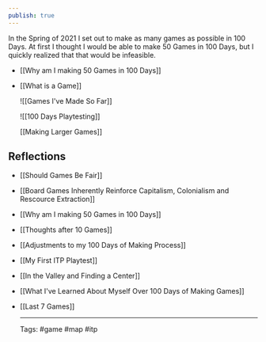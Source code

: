 ```yaml
---
publish: true
---
```


In the Spring of 2021 I set out to make as many games as possible in 100 Days. At first I thought I would be able to make 50 Games in 100 Days, but I quickly realized that that would be infeasible.

- [[Why am I making 50 Games in 100 Days]]
- [[What is a Game]]
  
  ![[Games I've Made So Far]]
  
  ![[100 Days Playtesting]]
  
  
  
  [[Making Larger Games]]
## Reflections
- [[Should Games Be Fair]]
- [[Board Games Inherently Reinforce Capitalism, Colonialism and Rescource Extraction]]
- [[Why am I making 50 Games in 100 Days]]
- [[Thoughts after 10 Games]]
- [[Adjustments to my 100 Days of Making Process]]
- [[My First ITP Playtest]]
- [[In the Valley and Finding a Center]]
- [[What I've Learned About Myself Over 100 Days of Making Games]]
- [[Last 7 Games]]
  
  
  
  
  
  
  ---
  
  Tags:
  #game #map #itp